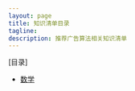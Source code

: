 ```yaml
---
layout: page
title: 知识清单目录
tagline: 
description: 推荐广告算法相关知识清单
---
```


[目录]

- [数学](pages/math.html)



